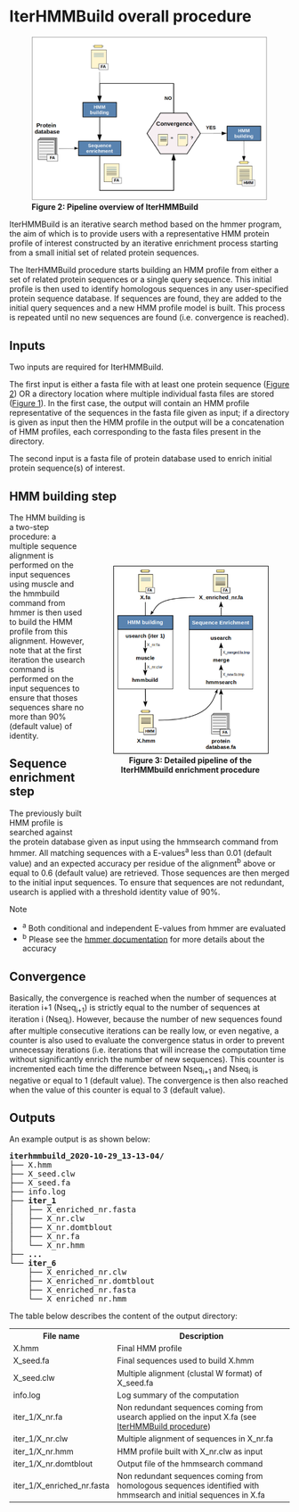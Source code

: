 # IterHMMBuild overall procedure
<figure class="fig-iterhmmbuild">
    <img src="./img/iterhmmbuild_pipeline_v2.png"
      alt="IterHMMBuild pipeline overview.">
    <figcaption>
<b>Figure 2: Pipeline overview of IterHMMBuild</b> 
    </figcaption>
</figure>

IterHMMBuild is an iterative search method based on the hmmer program, the aim of which is to provide users with a representative HMM protein profile of interest constructed by an iterative enrichment process starting from a small initial set of related protein sequences.

The IterHMMBuild procedure starts building an HMM profile from either a set of related protein sequences or a single query sequence. This initial profile is then used to identify homologous sequences in any user-specified protein sequence database. If sequences are found, they are added to the initial query sequences and a new HMM profile model is built. This process is repeated until no new sequences are found (i.e. convergence is reached).

## Inputs
Two inputs are required for IterHMMBuild.

The first input is either a fasta file with at least one protein sequence  (<a href="#iterhmmbuild-overall-procedure">Figure 2</a>) OR a directory location where multiple individual fasta files are stored (<a href="./index.html#fig-1">Figure 1</a>). In the first case, the output will contain an HMM profile representative of the sequences in the fasta file given as input; if a directory is given as input then the HMM profile in the output will be a concatenation of HMM profiles, each corresponding to the fasta files present in the directory.

The second input is a fasta file of protein database used to enrich initial protein sequence(s) of interest.

<h2>HMM building step</h2>
<!-- <figure>
<img class="align-right" src="./img/step_hmmbuilding_enrichment.png">
<figcaption>test</figcaption>
</figure> -->

<figure style="float: right; width: 55%; text-align: center; margin-top: 95px; padding-left: 10px; margin-bottom: 105px">
<img style="border: 1px solid black;" src="./img/step_hmmbuilding_enrichment.png">
<figcaption style="font-weight: bold; ">Figure 3: Detailed pipeline of the IterHMMbuild enrichment procedure</figcaption>
</figure>


<p>
The HMM building is a two-step procedure: a multiple sequence alignment is performed on the input sequences using muscle and the hmmbuild command from hmmer is then used to build the HMM profile from this alignment. However, note that at the first iteration the usearch command is performed on the input sequences to ensure that thoses sequences share no more than 90% (default value) of identity.
</p>

<h2 style="width: 40%">Sequence enrichment step</h2>
The previously built HMM profile is searched against the protein database given as input using the hmmsearch command from hmmer. All matching sequences with a E-values<sup>a</sup> less than 0.01 (default value) and an expected accuracy per residue of the alignment<sup>b</sup> above or equal to 0.6 (default value) are retrieved. Those sequences are then merged to the initial input sequences. To ensure that sequences are not redundant, usearch is applied with a threshold identity value of 90%.

<div class="admonition note">
    <p class="first admonition-title">
        Note
    </p>
    <ul class="last">
        <li class="note-ref"><sup>a</sup> Both conditional and independent E-values from hmmer are evaluated</li>
        <li class="note-ref"><sup>b</sup> Please see the <a href="http://eddylab.org/software/hmmer3/3.1b2/Userguide.pdf">hmmer documentation</a> for more details about the accuracy</li>
    </ul>
</div>

## Convergence
Basically, the convergence is reached when the number of sequences at iteration i+1 (Nseq<sub>i+1</sub>) is strictly equal to the number of sequences at iteration i (Nseq<sub>i</sub>). However, because the number of new sequences found after multiple consecutive iterations can be really low, or even negative, a counter is also used to evaluate the convergence status in order to prevent unnecessay iterations (i.e. iterations that will increase the computation time without significantly enrich the number of new sequences). This counter is incremented each time the difference between Nseq<sub>i+1</sub> and Nseq<sub>i</sub> is negative or equal to 1 (default value). The convergence is then also reached when the value of this counter is equal to 3 (default value).


## Outputs
An example output is as shown below:

<pre><b>iterhmmbuild_2020-10-29_13-13-04/</b>
├── X.hmm
├── X_seed.clw
├── X_seed.fa
├── info.log
├── <b>iter_1</b>
│   ├── X_enriched_nr.fasta
│   ├── X_nr.clw
│   ├── X_nr.domtblout
│   ├── X_nr.fa
│   └── X_nr.hmm
├── <b>...</b>
└── <b>iter_6</b>
    ├── X_enriched_nr.clw
    ├── X_enriched_nr.domtblout
    ├── X_enriched_nr.fasta
    └── X_enriched_nr.hmm
</pre>

The table below describes the content of the output directory:

<table class="mytable">
    <tr>
        <th class="t-header">File name</th>
        <th class="t-header">Description</th>
    </tr>
    <tr>
        <td class="t-data">X.hmm</td> 
        <td class="t-data">Final HMM profile</td> 
    </tr>
    <tr>
        <td class="t-data">X_seed.fa</td> 
        <td class="t-data">Final sequences used to build X.hmm</td> 
    </tr>
    <tr>
        <td class="t-data">X_seed.clw</td> 
        <td class="t-data">Multiple alignment (clustal W format) of X_seed.fa</td> 
    </tr>
    <tr>
        <td class="t-data">info.log</td> 
        <td class="t-data">Log summary of the computation</td> 
    </tr>
    <tr>
        <td class="t-data">iter_1/X_nr.fa</td> 
        <td class="t-data">Non redundant sequences coming from usearch applied on the input X.fa 
        (see <a href="./ihb_introduction.html#hmm-building-step">IterHMMBuild procedure</a>)
        </td>
    </tr>
    <tr>
        <td class="t-data">iter_1/X_nr.clw</td> 
        <td class="t-data">Multiple alignment of sequences in X_nr.fa
        </td>
    </tr>
    <tr>
        <td class="t-data">iter_1/X_nr.hmm</td> 
        <td class="t-data">HMM profile built with X_nr.clw as input
        </td>
    </tr>
    <tr>
        <td class="t-data">iter_1/X_nr.domtblout</td> 
        <td class="t-data">Output file of the hmmsearch command
        </td>
    </tr>
    <tr>
        <td class="t-data">iter_1/X_enriched_nr.fasta</td> 
        <td class="t-data">Non redundant sequences coming from homologous sequences identified
        with hmmsearch and initial sequences in X.fa 
        </td>
    </tr>
</table>
